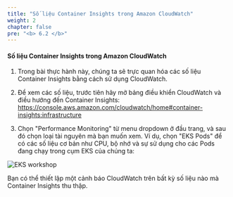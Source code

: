 ```yaml
---
title: "Số liệu Container Insights trong Amazon CloudWatch"
weight: 2
chapter: false
pre: "<b> 6.2 </b>"
---
```


#### Số liệu Container Insights trong Amazon CloudWatch

1. Trong bài thực hành này, chúng ta sẽ trực quan hóa các số liệu Container Insights bằng cách sử dụng CloudWatch.

2. Để xem các số liệu, trước tiên hãy mở bảng điều khiển CloudWatch và điều hướng đến Container Insights: https://console.aws.amazon.com/cloudwatch/home#container-insights:infrastructure


3. Chọn "Performance Monitoring" từ menu dropdown ở đầu trang, và sau đó chọn loại tài nguyên mà bạn muốn xem. Ví dụ, chọn "EKS Pods" để có các số liệu cơ bản như CPU, bộ nhớ và sự sử dụng cho các Pods đang chạy trong cụm EKS của chúng ta:

![EKS workshop](/EKS-Workshop-4/images/0007/0001.jpg?featherlight=false&width=90pc)

Bạn có thể thiết lập một cảnh báo CloudWatch trên bất kỳ số liệu nào mà Container Insights thu thập.






